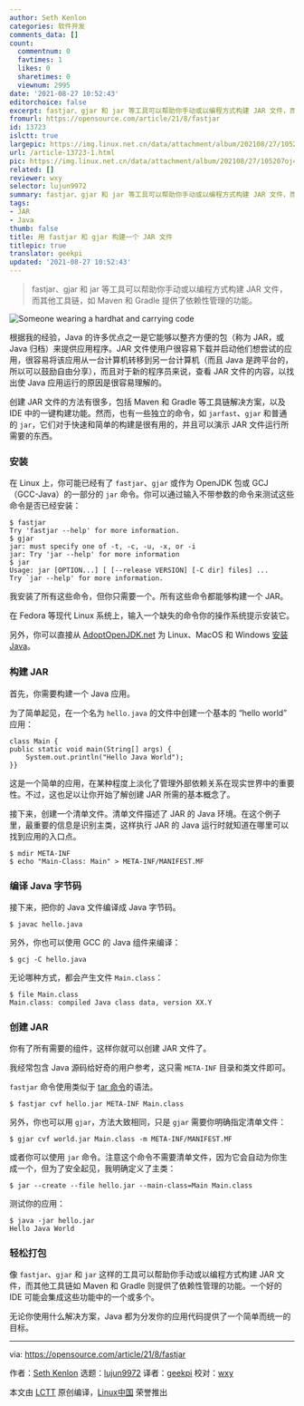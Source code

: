 ```yaml
---
author: Seth Kenlon
categories: 软件开发
comments_data: []
count:
  commentnum: 0
  favtimes: 1
  likes: 0
  sharetimes: 0
  viewnum: 2995
date: '2021-08-27 10:52:43'
editorchoice: false
excerpt: fastjar、gjar 和 jar 等工具可以帮助你手动或以编程方式构建 JAR 文件，而其他工具链，如 Maven 和 Gradle 提供了依赖性管理的功能。
fromurl: https://opensource.com/article/21/8/fastjar
id: 13723
islctt: true
largepic: https://img.linux.net.cn/data/attachment/album/202108/27/105207oj4f44t4vbkkv4iq.jpg
url: /article-13723-1.html
pic: https://img.linux.net.cn/data/attachment/album/202108/27/105207oj4f44t4vbkkv4iq.jpg.thumb.jpg
related: []
reviewer: wxy
selector: lujun9972
summary: fastjar、gjar 和 jar 等工具可以帮助你手动或以编程方式构建 JAR 文件，而其他工具链，如 Maven 和 Gradle 提供了依赖性管理的功能。
tags:
- JAR
- Java
thumb: false
title: 用 fastjar 和 gjar 构建一个 JAR 文件
titlepic: true
translator: geekpi
updated: '2021-08-27 10:52:43'
---
```



> 
> fastjar、gjar 和 jar 等工具可以帮助你手动或以编程方式构建 JAR 文件，而其他工具链，如 Maven 和 Gradle 提供了依赖性管理的功能。
> 
> 
> 


![](https://img.linux.net.cn/data/attachment/album/202108/27/105207oj4f44t4vbkkv4iq.jpg "Someone wearing a hardhat and carrying code ")


根据我的经验，Java 的许多优点之一是它能够以整齐方便的包（称为 JAR，或 Java 归档）来提供应用程序。JAR 文件使用户很容易下载并启动他们想尝试的应用，很容易将该应用从一台计算机转移到另一台计算机（而且 Java 是跨平台的，所以可以鼓励自由分享），而且对于新的程序员来说，查看 JAR 文件的内容，以找出使 Java 应用运行的原因是很容易理解的。


创建 JAR 文件的方法有很多，包括 Maven 和 Gradle 等工具链解决方案，以及 IDE 中的一键构建功能。然而，也有一些独立的命令，如 `jarfast`、`gjar` 和普通的 `jar`，它们对于快速和简单的构建是很有用的，并且可以演示 JAR 文件运行所需要的东西。


### 安装


在 Linux 上，你可能已经有了 `fastjar`、`gjar` 或作为 OpenJDK 包或 GCJ（GCC-Java）的一部分的 `jar` 命令。你可以通过输入不带参数的命令来测试这些命令是否已经安装：



```
$ fastjar
Try 'fastjar --help' for more information.
$ gjar
jar: must specify one of -t, -c, -u, -x, or -i
jar: Try 'jar --help' for more information
$ jar
Usage: jar [OPTION...] [ [--release VERSION] [-C dir] files] ...
Try `jar --help' for more information.

```

我安装了所有这些命令，但你只需要一个。所有这些命令都能够构建一个 JAR。


在 Fedora 等现代 Linux 系统上，输入一个缺失的命令你的操作系统提示安装它。


另外，你可以直接从 [AdoptOpenJDK.net](https://adoptopenjdk.net/) 为 Linux、MacOS 和 Windows [安装 Java](https://opensource.com/article/19/11/install-java-linux)。


### 构建 JAR


首先，你需要构建一个 Java 应用。


为了简单起见，在一个名为 `hello.java` 的文件中创建一个基本的 “hello world” 应用：



```
class Main {
public static void main(String[] args) {
    System.out.println("Hello Java World");
}}

```

这是一个简单的应用，在某种程度上淡化了管理外部依赖关系在现实世界中的重要性。不过，这也足以让你开始了解创建 JAR 所需的基本概念了。


接下来，创建一个清单文件。清单文件描述了 JAR 的 Java 环境。在这个例子里，最重要的信息是识别主类，这样执行 JAR 的 Java 运行时就知道在哪里可以找到应用的入口点。



```
$ mdir META-INF
$ echo "Main-Class: Main" > META-INF/MANIFEST.MF

```

### 编译 Java 字节码


接下来，把你的 Java 文件编译成 Java 字节码。



```
$ javac hello.java

```

另外，你也可以使用 GCC 的 Java 组件来编译：



```
$ gcj -C hello.java

```

无论哪种方式，都会产生文件 `Main.class`：



```
$ file Main.class
Main.class: compiled Java class data, version XX.Y

```

### 创建 JAR


你有了所有需要的组件，这样你就可以创建 JAR 文件了。


我经常包含 Java 源码给好奇的用户参考，这只需 `META-INF` 目录和类文件即可。


`fastjar` 命令使用类似于 [tar 命令](https://opensource.com/article/17/7/how-unzip-targz-file)的语法。



```
$ fastjar cvf hello.jar META-INF Main.class

```

另外，你也可以用 `gjar`，方法大致相同，只是 `gjar` 需要你明确指定清单文件：



```
$ gjar cvf world.jar Main.class -m META-INF/MANIFEST.MF

```

或者你可以使用 `jar` 命令。注意这个命令不需要清单文件，因为它会自动为你生成一个，但为了安全起见，我明确定义了主类：



```
$ jar --create --file hello.jar --main-class=Main Main.class

```

测试你的应用：



```
$ java -jar hello.jar
Hello Java World

```

### 轻松打包


像 `fastjar`、`gjar` 和 `jar` 这样的工具可以帮助你手动或以编程方式构建 JAR 文件，而其他工具链如 Maven 和 Gradle 则提供了依赖性管理的功能。一个好的 IDE 可能会集成这些功能中的一个或多个。


无论你使用什么解决方案，Java 都为分发你的应用代码提供了一个简单而统一的目标。




---


via: <https://opensource.com/article/21/8/fastjar>


作者：[Seth Kenlon](https://opensource.com/users/seth) 选题：[lujun9972](https://github.com/lujun9972) 译者：[geekpi](https://github.com/geekpi) 校对：[wxy](https://github.com/wxy)


本文由 [LCTT](https://github.com/LCTT/TranslateProject) 原创编译，[Linux中国](https://linux.cn/) 荣誉推出